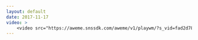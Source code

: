 ```yaml
---
layout: default
date: 2017-11-17
video: >
    <video src="https://aweme.snssdk.com/aweme/v1/playwm/?s_vid=fad2d78ff1dca014b98780a56f78d78b983ba89e23614fa1ed26157697e1271629a279aa60e99071774ecf29d5b19777ba22eecf9e58a5f99de3a6eaefa34129&amp;line=0" poster="https://p3.pstatp.com/large/48d40000f9021b51e7dc.jpg" type="video/mp4" preload="auto" controls="controls" style="width: 100%;"></video>
---
```

